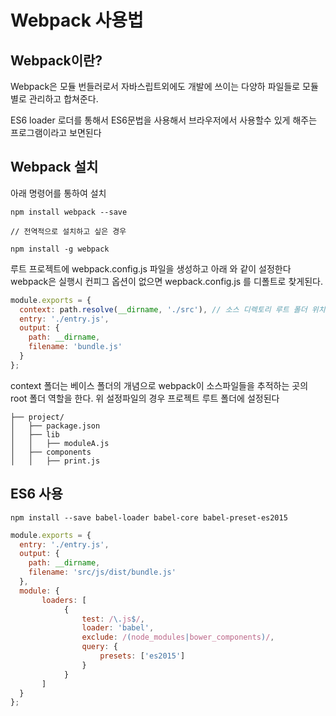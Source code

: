 # Webpack 사용법

## Webpack이란?

Webpack은 모듈 번들러로서 자바스립트외에도 개발에 쓰이는 다양하 파일들로 모듈별로 관리하고 합쳐준다.

ES6 loader 로더를 통해서 ES6문법을 사용해서 브라우저에서 사용할수 있게 해주는 프로그램이라고 보면된다


## Webpack 설치
아래 명령어를 통하여 설치

    npm install webpack --save

    // 전역적으로 설치하고 싶은 경우

    npm install -g webpack

루트 프로젝트에 webpack.config.js 파일을 생성하고 아래 와 같이 설정한다
webpack은 실행시 컨피그 옵션이 없으면  wepback.config.js 를 디폴트로 찾게된다.
```javascript
module.exports = {
  context: path.resolve(__dirname, './src'), // 소스 디렉토리 루트 폴더 위치
  entry: './entry.js',
  output: {
    path: __dirname,
    filename: 'bundle.js'
  }
};
```

context 폴더는 베이스 폴더의 개념으로 webpack이 소스파일들을 추적하는 곳의 root 폴더 역할을 한다.
위 설정파일의 경우 프로젝트 루트 폴더에 설정된다

```
├── project/
│   ├── package.json
│   ├── lib
│   │   ├── moduleA.js
│   ├── components
│   │   ├── print.js
```

## ES6 사용

```
npm install --save babel-loader babel-core babel-preset-es2015
```

```javascript
module.exports = {
  entry: './entry.js',
  output: {
    path: __dirname,
    filename: 'src/js/dist/bundle.js'
  },
  module: {
       loaders: [
            {
                test: /\.js$/,
                loader: 'babel',
                exclude: /(node_modules|bower_components)/,
                query: {
                    presets: ['es2015']
                }
            }
       ]
  }
};
```
